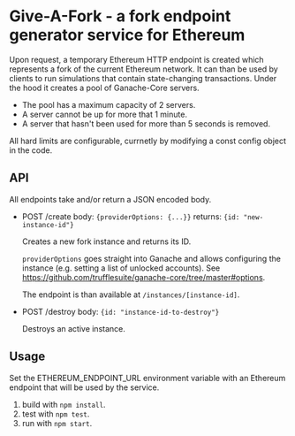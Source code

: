# Give-A-Fork - a fork endpoint generator service for Ethereum

Upon request, a temporary Ethereum HTTP endpoint is created which represents a fork of the current Ethereum network. It can than be used by clients to run simulations that contain state-changing transactions.
Under the hood it creates a pool of Ganache-Core servers.
- The pool has a maximum capacity of 2 servers.
- A server cannot be up for more that 1 minute.
- A server that hasn't been used for more than 5 seconds is removed.

All hard limits are configurable, currnetly by modifying a const config object in the code.

## API
All endpoints take and/or return a JSON encoded body.

- POST /create 
  body: `{providerOptions: {...}}` 
  returns: `{id: "new-instance-id"}`

  Creates a new fork instance and returns its ID. 
  
  `providerOptions` goes straight into Ganache and allows configuring the instance (e.g. setting a list of unlocked accounts). See https://github.com/trufflesuite/ganache-core/tree/master#options.
  
  The endpoint is than available at `/instances/[instance-id]`.

- POST /destroy
  body: `{id: "instance-id-to-destroy"}` 

  Destroys an active instance. 
  
## Usage

Set the ETHEREUM_ENDPOINT_URL environment variable with an Ethereum endpoint that will be used by the service.

1. build with `npm install`.
2. test with `npm test`.
3. run with `npm start`.